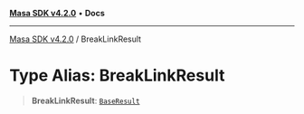 [**Masa SDK v4.2.0**](../README.md) • **Docs**

***

[Masa SDK v4.2.0](../globals.md) / BreakLinkResult

# Type Alias: BreakLinkResult

> **BreakLinkResult**: [`BaseResult`](../interfaces/BaseResult.md)

